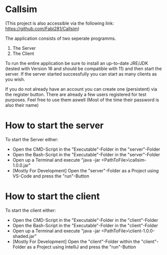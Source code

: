 # Callsim
(This project is also accessible via the following link: https://github.com/Fabi281/Callsim)

The application consists of two seperate programms.

1. The Server
2. The Client

To run the entire application be sure to install an up-to-date
JRE/JDK (tested with Version 16 and should be compatible with 11)
and then start the server. If the server started successfully you 
can start as many clients as you wish.

If you do not already have an account you can create one (persistent) via the register button. There are already a few users registered for test purposes. Feel free to use them aswell (Most of the time their password is also their name)


# How to start the server

To start the Server either:

- Open the CMD-Script in the "Executable"-Folder in the "server"-Folder
- Open the Bash-Script in the "Executable"-Folder in the "server"-Folder
- Open up a Terminal and execute "java -jar \<PathToFile>\callsim-1.0.0.jar"
- [Mostly For Development] Open the "server"-Folder as a Project using VS-Code and press the "run"-Button

# How to start the client

To start the client either:

- Open the CMD-Script in the "Executable"-Folder in the "client"-Folder
- Open the Bash-Script in the "Executable"-Folder in the "client"-Folder
- Open up a Terminal and execute "java -jar \<PathToFile>\client-1.0.0-shaded.jar"
- [Mostly For Development] Open the "client"-Folder within the "client"-Folder as a Project using IntelliJ and press the "run"-Button